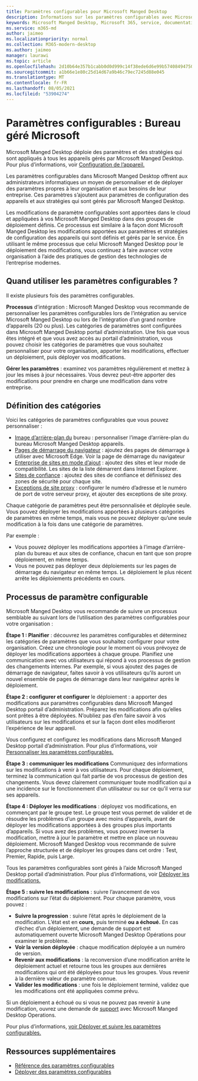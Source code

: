 ```yaml
---
title: Paramètres configurables pour Microsoft Manged Desktop
description: Informations sur les paramètres configurables avec Microsoft Manged Desktop
keywords: Microsoft Manged Desktop, Microsoft 365, service, documentation, paramètres, paramètres configurables
ms.service: m365-md
author: jaimeo
ms.localizationpriority: normal
ms.collection: M365-modern-desktop
ms.author: jaimeo
manager: laurawi
ms.topic: article
ms.openlocfilehash: 2d10b64e357b1cabb0d0d999c14f38ede6d6e99b5740849475055e8d66435554
ms.sourcegitcommit: a1b66e1e80c25d14d67a9b46c79ec7245d88e045
ms.translationtype: MT
ms.contentlocale: fr-FR
ms.lasthandoff: 08/05/2021
ms.locfileid: "53904274"
---
```

# <a name="configurable-settings---microsoft-managed-desktop"></a>Paramètres configurables : Bureau géré Microsoft

Microsoft Manged Desktop déploie des paramètres et des stratégies qui sont appliqués à tous les appareils gérés par Microsoft Manged Desktop. Pour plus d’informations, voir [Configuration de l’appareil.](../service-description/device-policies.md)

Les paramètres configurables dans Microsoft Manged Desktop offrent aux administrateurs informatiques un moyen de personnaliser et de déployer des paramètres propres à leur organisation et aux besoins de leur entreprise. Ces paramètres s’ajoutent aux paramètres de configuration des appareils et aux stratégies qui sont gérés par Microsoft Manged Desktop.  

Les modifications de paramètre configurables sont apportées dans le cloud et appliquées à vos Microsoft Manged Desktop dans des groupes de déploiement définis. Ce processus est similaire à la façon dont Microsoft Manged Desktop les modifications apportées aux paramètres et stratégies de configuration des appareils qui sont définis et gérés par le service. En utilisant le même processus que celui Microsoft Manged Desktop pour le déploiement des modifications, vous continuez à faire avancer votre organisation à l’aide des pratiques de gestion des technologies de l’entreprise modernes.

## <a name="when-to-use-configurable-settings"></a>Quand utiliser les paramètres configurables ?

Il existe plusieurs fois des paramètres configurables. 

**Processus** d’intégration : Microsoft Manged Desktop vous recommande de personnaliser les paramètres configurables lors de l’intégration au service Microsoft Manged Desktop ou lors de l’intégration d’un grand nombre d’appareils (20 ou plus). Les catégories de paramètres sont configurées dans Microsoft Manged Desktop portail d’administration. Une fois que vous êtes intégré et que vous avez accès au portail d’administration, vous pouvez choisir les catégories de paramètres que vous souhaitez personnaliser pour votre organisation, apporter les modifications, effectuer un déploiement, puis déployer vos modifications.

**Gérer les paramètres** : examinez vos paramètres régulièrement et mettez à jour les mises à jour nécessaires. Vous devrez peut-être apporter des modifications pour prendre en charge une modification dans votre entreprise.   

## <a name="setting-categories"></a>Définition des catégories

Voici les catégories de paramètres configurables que vous pouvez personnaliser :
- [Image d’arrière-plan du](config-setting-ref.md#desktop-background-picture) bureau : personnaliser l’image d’arrière-plan du bureau Microsoft Manged Desktop appareils. 
- [Pages de démarrage du navigateur](config-setting-ref.md#browser-start-pages) : ajoutez des pages de démarrage à utiliser avec Microsoft Edge. Voir la page de démarrage du navigateur
- [Enterprise de sites en mode d’ajout](config-setting-ref.md#enterprise-mode-site-list-location) : ajoutez des sites et leur mode de compatibilité. Les sites de la liste démarrent dans Internet Explorer. 
- [Sites de confiance](config-setting-ref.md#trusted-sites) : ajoutez des sites de confiance et définissez des zones de sécurité pour chaque site. 
- [Exceptions de site proxy](config-setting-ref.md#proxy) : configurer le numéro d’adresse et le numéro de port de votre serveur proxy, et ajouter des exceptions de site proxy.

Chaque catégorie de paramètres peut être personnalisée et déployée seule. Vous pouvez déployer les modifications apportées à plusieurs catégories de paramètres en même temps, mais vous ne pouvez déployer qu’une seule modification à la fois dans une catégorie de paramètres.

Par exemple :
- Vous pouvez déployer les modifications apportées à l’image d’arrière-plan du bureau et aux sites de confiance, chacun en tant que son propre déploiement, en même temps. 
- Vous ne pouvez pas déployer deux déploiements sur les pages de démarrage du navigateur en même temps. Le déploiement le plus récent arrête les déploiements précédents en cours.

## <a name="configurable-setting-process"></a>Processus de paramètre configurable

Microsoft Manged Desktop vous recommande de suivre un processus semblable au suivant lors de l’utilisation des paramètres configurables pour votre organisation :

**Étape 1 : Planifier** : découvrez les paramètres configurables et déterminez les catégories de paramètres que vous souhaitez configurer pour votre organisation. Créez une chronologie pour le moment où vous prévoyez de déployer les modifications apportées à chaque groupe. Planifiez une communication avec vos utilisateurs qui répond à vos processus de gestion des changements internes. Par exemple, si vous ajoutez des pages de démarrage de navigateur, faites savoir à vos utilisateurs qu’ils auront un nouvel ensemble de pages de démarrage dans leur navigateur après le déploiement.  

**Étape 2 : configurer et configurer** le déploiement : a apporter des modifications aux paramètres configurables dans Microsoft Manged Desktop portail d’administration. Préparez les modifications afin qu’elles sont prêtes à être déployées. N’oubliez pas d’en faire savoir à vos utilisateurs sur les modifications et sur la façon dont elles modifieront l’expérience de leur appareil.   

Vous configurez et configurez les modifications dans Microsoft Manged Desktop portail d’administration. Pour plus d’informations, voir [Personnaliser les paramètres configurables.](config-setting-ref.md) 

**Étape 3 : communiquer les modifications** Communiquez des informations sur les modifications à venir à vos utilisateurs. Pour chaque déploiement, terminez la communication qui fait partie de vos processus de gestion des changements. Vous devez clairement communiquer toute modification qui a une incidence sur le fonctionnement d’un utilisateur ou sur ce qu’il verra sur ses appareils.

**Étape 4 : Déployer les modifications** : déployez vos modifications, en commençant par le groupe test. Le groupe test vous permet de valider et de résoudre les problèmes d’un groupe avec moins d’appareils, avant de déployer les modifications apportées à des groupes plus importants d’appareils. Si vous avez des problèmes, vous pouvez inverser la modification, mettre à jour le paramètre et mettre en place un nouveau déploiement. Microsoft Manged Desktop vous recommande de suivre l’approche structurée et de déployer les groupes dans cet ordre : Test, Premier, Rapide, puis Large.   

Tous les paramètres configurables sont gérés à l’aide Microsoft Manged Desktop portail d’administration. Pour plus d’informations, voir [Déployer les modifications.](config-setting-deploy.md) 

**Étape 5 : suivre les modifications** : suivre l’avancement de vos modifications sur l’état du déploiement. Pour chaque paramètre, vous pouvez :
- **Suivre la progression** : suivre l’état après le déploiement de la modification. L’état est en **cours,** puis terminé **ou** **a échoué.** En cas d’échec d’un déploiement, une demande de support est automatiquement ouverte Microsoft Manged Desktop Opérations pour examiner le problème.  
- **Voir la version déployée** : chaque modification déployée a un numéro de version.
- **Revenir aux modifications** : la reconversion d’une modification arrête le déploiement actuel et retourne tous les groupes aux dernières modifications qui ont été déployées pour tous les groupes. Vous revenir à la dernière valeur de paramètre connue.
- **Valider les modifications** : une fois le déploiement terminé, validez que les modifications ont été appliquées comme prévu.  

Si un déploiement a échoué ou si vous ne pouvez pas revenir à une modification, ouvrez une demande de [support](admin-support.md) avec Microsoft Manged Desktop Operations. 

Pour plus d’informations, [voir Déployer et suivre les paramètres configurables.](config-setting-deploy.md)

## <a name="additional-resources"></a>Ressources supplémentaires
- [Référence des paramètres configurables](config-setting-ref.md) 
- [Déployer des paramètres configurables](config-setting-deploy.md) 

